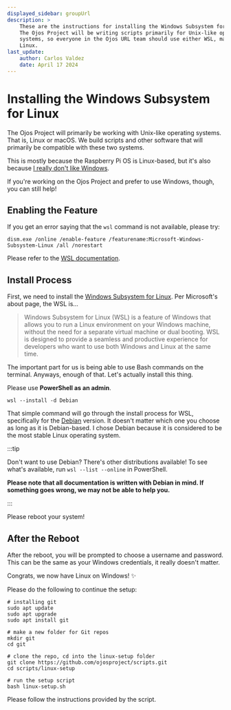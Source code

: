 ```yaml
---
displayed_sidebar: groupUrl
description: >
    These are the instructions for installing the Windows Subsystem for Linux.
    The Ojos Project will be writing scripts primarily for Unix-like operating
    systems, so everyone in the Ojos URL team should use either WSL, macOS, or
    Linux.
last_update:
    author: Carlos Valdez
    date: April 17 2024
---
```


# Installing the Windows Subsystem for Linux

The Ojos Project will primarily be working with Unix-like operating systems.
That is, Linux or macOS. We build scripts and other software that will primarily
be compatible with these two systems.

This is mostly because the Raspberry Pi OS is Linux-based, but it's also because
[I really don't like Windows](https://www.youtube.com/watch?v=moYwK0YMFjQ).

If you're working on the Ojos Project and
prefer to use Windows, though, you can still help!

## Enabling the Feature

If you get an error saying that the `wsl` command is not available, please try:

```shell
dism.exe /online /enable-feature /featurename:Microsoft-Windows-Subsystem-Linux /all /norestart
```

Please refer to the
[WSL documentation](https://learn.microsoft.com/en-us/windows/wsl/install-manual#step-1---enable-the-windows-subsystem-for-linux).

## Install Process

First, we need to install the
[Windows Subsystem for Linux](https://learn.microsoft.com/en-us/windows/wsl/about).
Per Microsoft's about page, the WSL is...

> Windows Subsystem for Linux (WSL) is a feature of Windows that allows you to run a Linux environment on your Windows machine, without the need for a separate virtual machine or dual booting. WSL is designed to provide a seamless and productive experience for developers who want to use both Windows and Linux at the same time.

The important part for us is being able to use Bash commands on the terminal.
Anyways, enough of that. Let's actually install this thing.

Please use **PowerShell as an admin**.

```shell
wsl --install -d Debian
```

That simple command will go through the install process for WSL, specifically
for the [Debian](https://debian.org/) version. It doesn't matter which one you
choose as long as it is Debian-based. I chose Debian because it is considered
to be the most stable Linux operating system.

:::tip

Don't want to use Debian? There's other distributions available! To see what's
available, run `wsl --list --online` in PowerShell.

**Please note that all documentation is written with Debian in mind. If
something goes wrong, we may not be able to help you.**

:::

Please reboot your system!

## After the Reboot

After the reboot, you will be prompted to choose a username and password. This
can be the same as your Windows credentials, it really doesn't matter.

Congrats, we now have Linux on Windows! ✨

Please do the following to continue the setup:

```shell
# installing git
sudo apt update
sudo apt upgrade
sudo apt install git

# make a new folder for Git repos
mkdir git
cd git

# clone the repo, cd into the linux-setup folder
git clone https://github.com/ojosproject/scripts.git
cd scripts/linux-setup

# run the setup script
bash linux-setup.sh
```

Please follow the instructions provided by the script.

